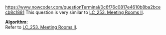 https://www.nowcoder.com/questionTerminal/0c6f76c0817e4610b8ba2bcecb8c1881
This question is very similar to [LC_253. Meeting Rooms II](https://github.com/di-huang/CrackInterview/blob/main/basic_algo/greedy/%5BLeetcode%5D%5BMedium%5D%20253.%20Meeting%20Rooms%20II.md). <br />

**Algorithm:** <br />
Refer to [LC_253. Meeting Rooms II](https://github.com/di-huang/CrackInterview/blob/main/basic_algo/greedy/%5BLeetcode%5D%5BMedium%5D%20253.%20Meeting%20Rooms%20II.md). <br />